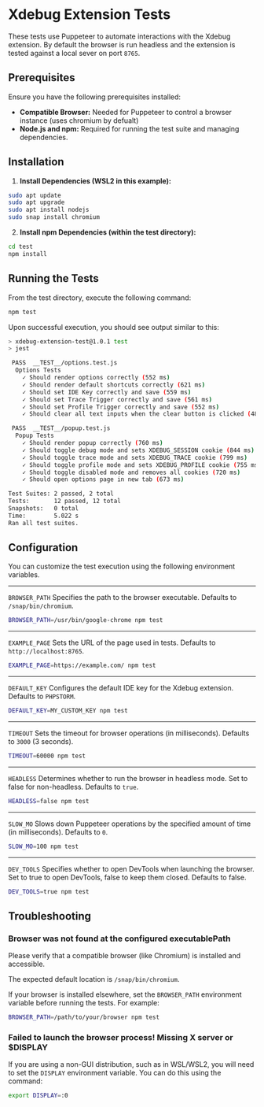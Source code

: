 # Xdebug Extension Tests

These tests use Puppeteer to automate interactions with the Xdebug extension.
By default the browser is run headless and the extension is tested against a local sever on port `8765`.

## Prerequisites

Ensure you have the following prerequisites installed:

* **Compatible Browser:** Needed for Puppeteer to control a browser instance (uses chromium by defualt)
* **Node.js and npm:** Required for running the test suite and managing dependencies.

## Installation

1. **Install Dependencies (WSL2 in this example):**

```bash
sudo apt update
sudo apt upgrade
sudo apt install nodejs  
sudo snap install chromium
```

2. **Install npm Dependencies (within the test directory):**

```bash
cd test
npm install
```

## Running the Tests

From the test directory, execute the following command:

```bash
npm test
```

Upon successful execution, you should see output similar to this:

```bash
> xdebug-extension-test@1.0.1 test
> jest

 PASS  __TEST__/options.test.js
  Options Tests
    ✓ Should render options correctly (552 ms)
    ✓ Should render default shortcuts correctly (621 ms)
    ✓ Should set IDE Key correctly and save (559 ms)
    ✓ Should set Trace Trigger correctly and save (561 ms)
    ✓ Should set Profile Trigger correctly and save (552 ms)
    ✓ Should clear all text inputs when the clear button is clicked (489 ms)

 PASS  __TEST__/popup.test.js
  Popup Tests
    ✓ Should render popup correctly (760 ms)
    ✓ Should toggle debug mode and sets XDEBUG_SESSION cookie (844 ms)
    ✓ Should toggle trace mode and sets XDEBUG_TRACE cookie (799 ms)
    ✓ Should toggle profile mode and sets XDEBUG_PROFILE cookie (755 ms)
    ✓ Should toggle disabled mode and removes all cookies (720 ms)
    ✓ Should open options page in new tab (673 ms)

Test Suites: 2 passed, 2 total
Tests:       12 passed, 12 total
Snapshots:   0 total
Time:        5.022 s
Ran all test suites.
```
## Configuration

You can customize the test execution using the following environment variables.

---

`BROWSER_PATH` Specifies the path to the browser executable. Defaults to `/snap/bin/chromium`.
```bash
BROWSER_PATH=/usr/bin/google-chrome npm test 
```
---

`EXAMPLE_PAGE` Sets the URL of the page used in tests. Defaults to `http://localhost:8765`.
```bash
EXAMPLE_PAGE=https://example.com/ npm test
```
---

`DEFAULT_KEY` Configures the default IDE key for the Xdebug extension. Defaults to `PHPSTORM`.
```bash
DEFAULT_KEY=MY_CUSTOM_KEY npm test 
```
---

`TIMEOUT` Sets the timeout for browser operations (in milliseconds). Defaults to `3000` (3 seconds).
```bash
TIMEOUT=60000 npm test
```
---

`HEADLESS` Determines whether to run the browser in headless mode. Set to false for non-headless. Defaults to `true`.
```bash
HEADLESS=false npm test
```
---

`SLOW_MO` Slows down Puppeteer operations by the specified amount of time (in milliseconds). Defaults to `0`.
```bash
SLOW_MO=100 npm test
```
---

`DEV_TOOLS` Specifies whether to open DevTools when launching the browser. Set to true to open DevTools, false to keep them closed. Defaults to false.

```bash
DEV_TOOLS=true npm test
```

## Troubleshooting

### Browser was not found at the configured executablePath

Please verify that a compatible browser (like Chromium) is installed and accessible. 

The expected default location is `/snap/bin/chromium`.

If your browser is installed elsewhere, set the `BROWSER_PATH` environment variable before running the tests. For example: 

```bash
BROWSER_PATH=/path/to/your/browser npm test
```

### Failed to launch the browser process! Missing X server or $DISPLAY

If you are using a non-GUI distribution, such as in WSL/WSL2, you will need to set the `DISPLAY` environment variable. You can do this using the command: 

```bash
export DISPLAY=:0
```